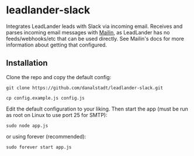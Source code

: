 # leadlander-slack

Integrates LeadLander leads with Slack via incoming email. Receives and parses incoming email messages with [Mailin](https://github.com/Flolagale/mailin), as LeadLander has no feeds/webhooks/etc that can be used directly. See Mailin's docs for more information about getting that configured.

## Installation

Clone the repo and copy the default config:

`git clone https://github.com/danalstadt/leadlander-slack.git`

`cp config.example.js config.js`

Edit the default configuration to your liking. Then start the app (must be run as root on Linux to use port 25 for SMTP):

`sudo node app.js`

or using forever (recommended):

`sudo forever start app.js`
